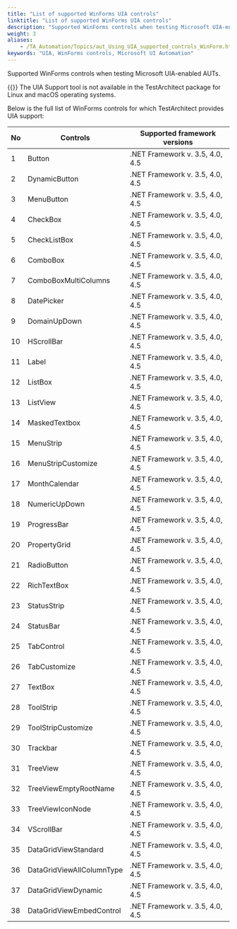 ```yaml
--- 
title: "List of supported WinForms UIA controls"
linktitle: "List of supported WinForms UIA controls"
description: "Supported WinForms controls when testing Microsoft UIA-enabled AUTs."
weight: 3
aliases: 
    - /TA_Automation/Topics/aut_Using_UIA_supported_controls_WinForm.html
keywords: "UIA, WinForms controls, Microsoft UI Automation"
---
```


Supported WinForms controls when testing Microsoft UIA-enabled AUTs.

{{<restriction>}} The UIA Support tool is not available in the TestArchitect package for Linux and macOS operating systems.

Below is the full list of WinForms controls for which TestArchitect provides UIA support:

|No|Controls|Supported framework versions|
|--|--------|----------------------------|
|1|Button|.NET Framework v. 3.5, 4.0, 4.5|
|2|DynamicButton|.NET Framework v. 3.5, 4.0, 4.5|
|3|MenuButton|.NET Framework v. 3.5, 4.0, 4.5|
|4|CheckBox|.NET Framework v. 3.5, 4.0, 4.5|
|5|CheckListBox|.NET Framework v. 3.5, 4.0, 4.5|
|6|ComboBox|.NET Framework v. 3.5, 4.0, 4.5|
|7|ComboBoxMultiColumns|.NET Framework v. 3.5, 4.0, 4.5|
|8|DatePicker|.NET Framework v. 3.5, 4.0, 4.5|
|9|DomainUpDown|.NET Framework v. 3.5, 4.0, 4.5|
|10|HScrollBar|.NET Framework v. 3.5, 4.0, 4.5|
|11|Label|.NET Framework v. 3.5, 4.0, 4.5|
|12|ListBox|.NET Framework v. 3.5, 4.0, 4.5|
|13|ListView|.NET Framework v. 3.5, 4.0, 4.5|
|14|MaskedTextbox|.NET Framework v. 3.5, 4.0, 4.5|
|15|MenuStrip|.NET Framework v. 3.5, 4.0, 4.5|
|16|MenuStripCustomize|.NET Framework v. 3.5, 4.0, 4.5|
|17|MonthCalendar|.NET Framework v. 3.5, 4.0, 4.5|
|18|NumericUpDown|.NET Framework v. 3.5, 4.0, 4.5|
|19|ProgressBar|.NET Framework v. 3.5, 4.0, 4.5|
|20|PropertyGrid|.NET Framework v. 3.5, 4.0, 4.5|
|21|RadioButton|.NET Framework v. 3.5, 4.0, 4.5|
|22|RichTextBox|.NET Framework v. 3.5, 4.0, 4.5|
|23|StatusStrip|.NET Framework v. 3.5, 4.0, 4.5|
|24|StatusBar|.NET Framework v. 3.5, 4.0, 4.5|
|25|TabControl|.NET Framework v. 3.5, 4.0, 4.5|
|26|TabCustomize|.NET Framework v. 3.5, 4.0, 4.5|
|27|TextBox|.NET Framework v. 3.5, 4.0, 4.5|
|28|ToolStrip|.NET Framework v. 3.5, 4.0, 4.5|
|29|ToolStripCustomize|.NET Framework v. 3.5, 4.0, 4.5|
|30|Trackbar|.NET Framework v. 3.5, 4.0, 4.5|
|31|TreeView|.NET Framework v. 3.5, 4.0, 4.5|
|32|TreeViewEmptyRootName|.NET Framework v. 3.5, 4.0, 4.5|
|33|TreeViewIconNode|.NET Framework v. 3.5, 4.0, 4.5|
|34|VScrollBar|.NET Framework v. 3.5, 4.0, 4.5|
|35|DataGridViewStandard|.NET Framework v. 3.5, 4.0, 4.5|
|36|DataGridViewAllColumnType|.NET Framework v. 3.5, 4.0, 4.5|
|37|DataGridViewDynamic|.NET Framework v. 3.5, 4.0, 4.5|
|38|DataGridViewEmbedControl|.NET Framework v. 3.5, 4.0, 4.5|





